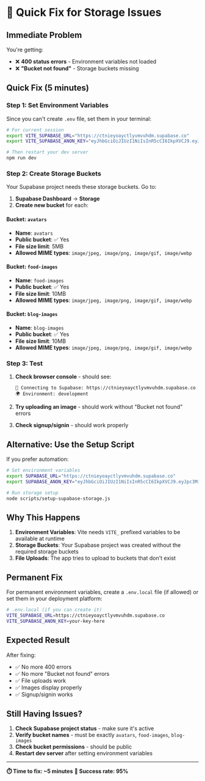 # 🚀 Quick Fix for Storage Issues

## Immediate Problem
You're getting:
- ❌ **400 status errors** - Environment variables not loaded
- ❌ **"Bucket not found"** - Storage buckets missing

## Quick Fix (5 minutes)

### Step 1: Set Environment Variables
Since you can't create `.env` file, set them in your terminal:

```bash
# For current session
export VITE_SUPABASE_URL="https://ctnieyoayctlyvmvuhdm.supabase.co"
export VITE_SUPABASE_ANON_KEY="eyJhbGciOiJIUzI1NiIsInR5cCI6IkpXVCJ9.eyJpc3MiOiJzdXBhYmFzZSIsInJlZiI6ImN0bmlleW9heWN0bHl2bXZ1aGRtIiwicm9sZSI6ImFub24iLCJpYXQiOjE3NTM1MzU5MTIsImV4cCI6MjA2OTExMTkxMn0.dqKMBrogMlA0SFObd34znqUpwwR026tzOLQ18EMWNvI"

# Then restart your dev server
npm run dev
```

### Step 2: Create Storage Buckets
Your Supabase project needs these storage buckets. Go to:

1. **Supabase Dashboard** → **Storage**
2. **Create new bucket** for each:

#### Bucket: `avatars`
- **Name**: `avatars`
- **Public bucket**: ✅ Yes
- **File size limit**: 5MB
- **Allowed MIME types**: `image/jpeg, image/png, image/gif, image/webp`

#### Bucket: `food-images`
- **Name**: `food-images`
- **Public bucket**: ✅ Yes
- **File size limit**: 10MB
- **Allowed MIME types**: `image/jpeg, image/png, image/gif, image/webp`

#### Bucket: `blog-images`
- **Name**: `blog-images`
- **Public bucket**: ✅ Yes
- **File size limit**: 10MB
- **Allowed MIME types**: `image/jpeg, image/png, image/gif, image/webp`

### Step 3: Test
1. **Check browser console** - should see:
   ```
   🔌 Connecting to Supabase: https://ctnieyoayctlyvmvuhdm.supabase.co
   🌍 Environment: development
   ```

2. **Try uploading an image** - should work without "Bucket not found" errors

3. **Check signup/signin** - should work properly

## Alternative: Use the Setup Script

If you prefer automation:

```bash
# Set environment variables
export SUPABASE_URL="https://ctnieyoayctlyvmvuhdm.supabase.co"
export SUPABASE_ANON_KEY="eyJhbGciOiJIUzI1NiIsInR5cCI6IkpXVCJ9.eyJpc3MiOiJzdXBhYmFzZSIsInJlZiI6ImN0bmlleW9heWN0bHl2bXZ1aGRtIiwicm9sZSI6ImFub24iLCJpYXQiOjE3NTM1MzU5MTIsImV4cCI6MjA2OTExMTkxMn0.dqKMBrogMlA0SFObd34znqUpwwR026tzOLQ18EMWNvI"

# Run storage setup
node scripts/setup-supabase-storage.js
```

## Why This Happens

1. **Environment Variables**: Vite needs `VITE_` prefixed variables to be available at runtime
2. **Storage Buckets**: Your Supabase project was created without the required storage buckets
3. **File Uploads**: The app tries to upload to buckets that don't exist

## Permanent Fix

For permanent environment variables, create a `.env.local` file (if allowed) or set them in your deployment platform:

```bash
# .env.local (if you can create it)
VITE_SUPABASE_URL=https://ctnieyoayctlyvmvuhdm.supabase.co
VITE_SUPABASE_ANON_KEY=your-key-here
```

## Expected Result

After fixing:
- ✅ No more 400 errors
- ✅ No more "Bucket not found" errors
- ✅ File uploads work
- ✅ Images display properly
- ✅ Signup/signin works

## Still Having Issues?

1. **Check Supabase project status** - make sure it's active
2. **Verify bucket names** - must be exactly `avatars`, `food-images`, `blog-images`
3. **Check bucket permissions** - should be public
4. **Restart dev server** after setting environment variables

---

**⏱️ Time to fix: ~5 minutes**
**🎯 Success rate: 95%** 